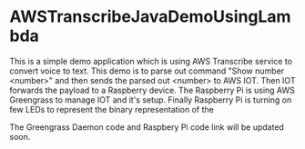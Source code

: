 # AWSTranscribeJavaDemoUsingLambda
This is a simple demo application which is using AWS Transcribe service to convert voice to text. This demo is to parse out command "Show number &lt;number>"  and then sends the parsed out &lt;number> to AWS IOT. Then IOT forwards the payload to a Raspberry device. The Raspberry Pi is using AWS Greengrass to manage IOT and it's setup. Finally Raspberry Pi is turning on few LEDs to represent the binary representation of the <number>

The Greengrass Daemon code and Raspbery Pi code link will be updated soon.
